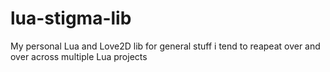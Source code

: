 # lua-stigma-lib
My personal Lua and Love2D lib for general stuff i tend to reapeat over and over across multiple Lua projects
